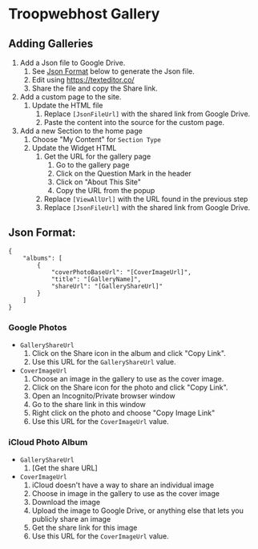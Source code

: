 # Troopwebhost Gallery
## Adding Galleries
1. Add a Json file to Google Drive.
   1. See [Json Format](#json-format) below to generate the Json file.
   2. Edit using https://texteditor.co/
   3. Share the file and copy the Share link.
2. Add a custom page to the site.
   1. Update the HTML file
      1. Replace `[JsonFileUrl]` with the shared link from Google Drive.
      2. Paste the content into the source for the custom page.
3. Add a new Section to the home page
   1. Choose "My Content" for `Section Type`
   2. Update the Widget HTML
      1. Get the URL for the gallery page
         1. Go to the gallery page
         2. Click on the Question Mark in the header
         3. Click on "About This Site"
         4. Copy the URL from the popup
      2. Replace `[ViewAllUrl]` with the  URL found in the previous step
      3. Replace `[JsonFileUrl]` with the shared link from Google Drive.

## Json Format:

    {
        "albums": [
            {
                "coverPhotoBaseUrl": "[CoverImageUrl]",
                "title": "[GalleryName]",
                "shareUrl": "[GalleryShareUrl]"
            }
        ]
    }

### Google Photos

* `GalleryShareUrl`
  1. Click on the Share icon in the album and click "Copy Link".
  2. Use this URL for the `GalleryShareUrl` value.
* `CoverImageUrl` 
  1. Choose an image in the gallery to use as the cover image. 
  2. Click on the Share icon for the photo and click "Copy Link".
  3. Open an Incognito/Private browser window
  4. Go to the share link in this window
  5. Right click on the photo and choose "Copy Image Link"
  6. Use this URL for the `CoverImageUrl` value.

### iCloud Photo Album

* `GalleryShareUrl`
  1. [Get the share URL]
* `CoverImageUrl`
  1. iCloud doesn't have a way to share an individual image
  2. Choose in image in the gallery to use as the cover image
  3. Download the image
  4. Upload the image to Google Drive, or anything else that lets you publicly share an image
  5. Get the share link for this image
  6. Use this URL for the `CoverImageUrl` value.